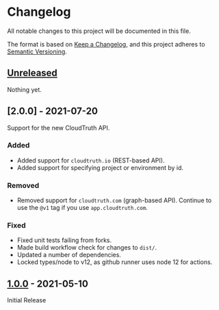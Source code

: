 # Changelog

All notable changes to this project will be documented in this file.

The format is based on [Keep a Changelog](https://keepachangelog.com/en/1.0.0/),
and this project adheres to [Semantic Versioning](https://semver.org/spec/v2.0.0.html).

## [Unreleased]

Nothing yet.

## [2.0.0] - 2021-07-20

Support for the new CloudTruth API.

### Added

- Added support for `cloudtruth.io` (REST-based API).
- Added support for specifying project or environment by id.

### Removed

- Removed support for `cloudtruth.com` (graph-based API).
  Continue to use the `@v1` tag if you use `app.cloudtruth.com`.

### Fixed

- Fixed unit tests failing from forks.
- Made build workflow check for changes to `dist/`.
- Updated a number of dependencies.
- Locked types/node to v12, as github runner uses node 12 for actions.

## [1.0.0] - 2021-05-10

Initial Release

[Unreleased]: https://github.com/cloudtruth/configure-action/compare/v1.0.0...HEAD
[1.0.0]: https://github.com/cloudtruth/configure-action/releases/tag/v1.0.0

